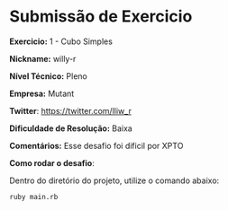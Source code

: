 # Submissão de Exercicio

**Exercicio:** 1 - Cubo Simples

**Nickname:** willy-r

**Nível Técnico:** Pleno

**Empresa:** Mutant

**Twitter**: https://twitter.com/lliw_r

**Dificuldade de Resolução:** Baixa

**Comentários:** Esse desafio foi dificil por XPTO

**Como rodar o desafio**: 

Dentro do diretório do projeto, utilize o comando abaixo: 
```bash
ruby main.rb
```
